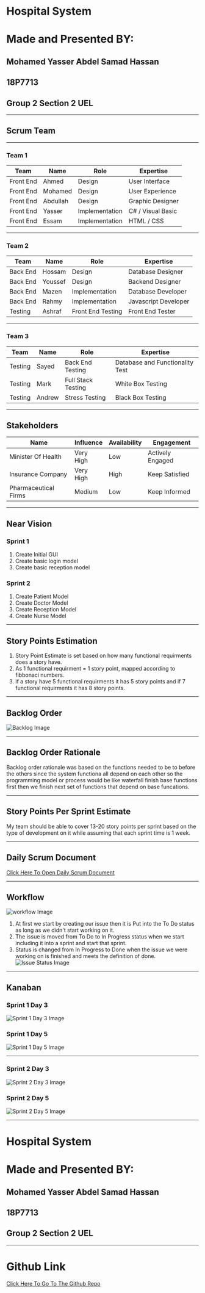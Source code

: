 # Hospital System
# Made and Presented BY: 
## Mohamed Yasser Abdel Samad Hassan
## 18P7713
## Group 2 Section 2 UEL
-----------
## Scrum Team
---
### Team 1
Team | Name | Role | Expertise
--- | --- | --- | --- 
Front End | Ahmed | Design | User Interface
Front End | Mohamed | Design | User Experience
Front End | Abdullah | Design | Graphic Designer
Front End | Yasser | Implementation | C# / Visual Basic
Front End | Essam | Implementation | HTML / CSS
---
### Team 2
Team | Name | Role | Expertise
--- | --- | --- | --- 
Back End | Hossam | Design | Database Designer
Back End | Youssef | Design | Backend Designer
Back End | Mazen | Implementation | Database Developer
Back End | Rahmy | Implementation | Javascript Developer
Testing | Ashraf | Front End Testing | Front End Tester
---
### Team 3
Team | Name | Role | Expertise
--- | --- | --- | --- 
Testing | Sayed | Back End Testing | Database and Functionality Test
Testing | Mark | Full Stack Testing | White Box Testing
Testing | Andrew | Stress Testing | Black Box Testing
---
## Stakeholders
| Name | Influence | Availability | Engagement |
| --- | --- | --- | --- |
| Minister Of Health | Very High | Low | Actively Engaged |
| Insurance Company | Very High | High | Keep Satisfied |
| Pharmaceutical Firms | Medium | Low | Keep Informed |
---
## Near Vision
### Sprint 1
1. Create Initial GUI
2. Create basic login model
3. Create basic reception model
### Sprint 2
1. Create Patient Model
2. Create Doctor Model
3. Create Reception Model
4. Create Nurse Model
---
## Story Points Estimation<br>
1. Story Point Estimate is set based on how many functional requirments does a story have.
2. As 1 functional requirment = 1 story point, mapped according to fibbonaci numbers.
3. if a story have 5 functional requirments it has 5 story points and if 7 functional requirments it has 8 story points.
---
## Backlog Order
![Backlog Image](backlog.png)

---
## Backlog Order Rationale
Backlog order rationale was based on the functions needed to be to before the others since the system functiona all depend on each other so the programming model or process would be like waterfall finish base functions first then we finish next set of functions that depend on base funcations.

---
## Story Points Per Sprint Estimate
My team should be able to cover 13-20 story points per sprint based on the type of development on it while assuming that each sprint time is 1 week.

---
## Daily Scrum Document
[Click Here To Open Daily Scrum Document](./DailyScrumDocument.pdf)

---

## Workflow
![workflow Image](WorkFlow.png)
1. At first we start by creating our issue then it is Put into the To Do status as long as we didn't start working on it.
2. The issue is moved from To Do to In Progress status when we start including it into a sprint and start that sprint.
3. Status is changed from In Progress to Done when the issue we were working on is finished and meets the definition of done.
![Issue Status Image](status.png)

---
## Kanaban
### Sprint 1 Day 3
![Sprint 1 Day 3 Image](s1d3.png)
### Sprint 1 Day 5
![Sprint 1 Day 5 Image](s1d5.png)

---
### Sprint 2 Day 3
![Sprint 2 Day 3 Image](s2d3.png)
### Sprint 2 Day 5
![Sprint 2 Day 5 Image](s2d5.png)

---
# Hospital System
# Made and Presented BY: 
## Mohamed Yasser Abdel Samad Hassan
## 18P7713
## Group 2 Section 2 UEL
-----------
# Github Link
[Click Here To Go To The Github Repo](https://github.com/MoYasser/AgilePracticeExam)
